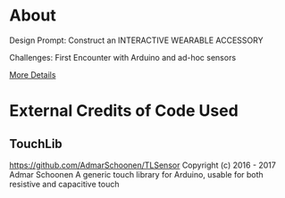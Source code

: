 # About

Design Prompt: Construct an INTERACTIVE WEARABLE ACCESSORY 

Challenges: First Encounter with Arduino and ad-hoc sensors

[More Details](http://irenehmayor.me/project1.html)



# External Credits of Code Used
## TouchLib
https://github.com/AdmarSchoonen/TLSensor
Copyright (c) 2016 - 2017 Admar Schoonen
A generic touch library for Arduino, usable for both resistive and capacitive touch
